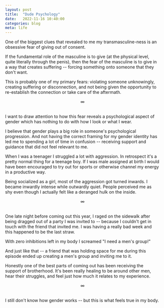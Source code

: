 ```yaml
---
layout: post
title:  "Dude Psychology"
date:   2022-11-16 10:40:00
categories: blog
meta: life
---
```


One of the biggest clues that revealed to me my transmasculine-ness is an obsessive fear of giving out of consent.

If the fundamental role of the masculine is to give (at the physical level, quite literally through the penis), then the fear of the masculine is to give in a way that creates suffering -- forcing something onto someone that they don't want.

This is probably one of my primary fears: violating someone unknowingly, creating suffering or disconnection, and not being given the opportunity to re-establish the connection or take care of the aftermath.

<div align="center"> ∞ </div>
<br/>

I want to draw attention to how this fear reveals a psychological aspect of gender which has nothing to do with how I look or what I wear.

I believe that gender plays a big role in someone's psychological progression. And not having the correct framing for my gender identity has led me to spending a lot of time in confusion -- receiving support and guidance that did not feel relevant to me.

When I was a teenager I struggled a lot with aggression. In retrospect it's a pretty normal thing for a teenage boy. If I was male assigned at birth I would have been encouraged to try out for sports or otherwise channel my energy in a productive way.

Being socialized as a girl, most of the aggression got turned inwards. I became inwardly intense while outwardly quiet. People perceived me as shy even though I actually felt like a deranged hulk on the inside.    

<div align="center"> ∞ </div>
<br/>

One late night before coming out this year, I raged on the sidewalk after being dragged out of a party I was invited to -- because I couldn't get in touch with the friend that invited me. I was having a really bad week and this happened to be the last straw.

With zero inhibitions left in my body I screamed "I need a men's group!"

And just like that -- a friend that was holding space for me during this episode ended up creating a men's group and inviting me to it.

Honestly one of the best parts of coming out has been receiving the support of brotherhood. It's been really healing to be around other men, hear their struggles, and feel just how much it relates to my experience.

<div align="center"> ∞ </div>
<br/>

I still don't know how gender works -- but this is what feels true in my body.
